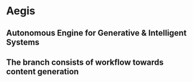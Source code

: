 # Aegis
## Autonomous Engine for Generative & Intelligent Systems
## The branch consists of workflow towards content generation